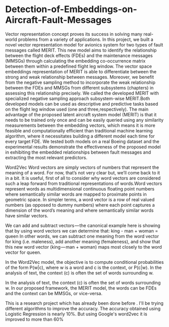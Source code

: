 # Detection-of-Embeddings-on-Aircraft-Fault-Messages


Vector representation concept proves its success in  solving many real-world problems from a variety of applications.
In this project, we built a novel vector representation model for avionics system for two types of fault messages called MERIT. This new model aims to identify the relationship between the flight deck effects (FDEs) and the maintenance messages (MMSGs) through calculating the embedding co-occurrence matrix between them within a predefined flight leg window.
The  vector space embeddings representation of MERIT is able to differentiate between the strong and weak relationship between messages. Moreover, we benefit from the negative sampling method to incorporate the weak relationship between the FDEs and MMSGs from different subsystems (chapters) in assessing this relationship precisely. We called the developed MERIT with specialized negative sampling approach subsystem-wise MERIT.Both developed models can be used as descriptive and predictive tasks based on the flight leg window used (one and three,respectively). 
The main advantage of the proposed latent aircraft system model (MERIT) is that it needs to be trained only once and can be easily queried using any similarity measurements between the embedding vectors, which means it is more feasible and computationally efficient than traditional machine learning algorithm, where it necessitates building a different model each time for every target FDE. We tested both models on a real Boeing dataset and the experimental results demonstrate the effectiveness of the proposed model in exhibiting the embedded relationships between fault messages and extracting the most relevant predictors.

Word2Vec
Word vectors are simply vectors of numbers that represent the meaning of a word. For now, that’s not very clear but, we’ll come back to it in a bit. It is useful, first of all to consider why word vectors are considered such a leap forward from traditional representations of words.Word vectors represent words as multidimensional continuous floating point numbers where semantically similar words are mapped to proximate points in geometric space. In simpler terms, a word vector is a row of real valued numbers (as opposed to dummy numbers) where each point captures a dimension of the word’s meaning and where semantically similar words have similar vectors.

We can add and subtract vectors — the canonical example here is showing that by using word vectors we can determine that:
king - man + woman = queen
In other words, we can subtract one meaning from the word vector for king (i.e. maleness), add another meaning (femaleness), and show that this new word vector (king — man + woman) maps most closely to the word vector for queen.

In the Word2Vec model, the objective is to compute conditional probabilities of the form P(w|c), where w is a word and c is the context, or P(c|w). In the analysis of text, the context (c) is often the set of words surrounding w.

 In the analysis of text, the context (c) is often the set of words surrounding w. In our proposed framework, the MERIT model, the words can be FDEs and the context can be MMSGs, or vice-versa.
 
 This is a research project which has already been done before . I'll be trying different algorithms to improve the accuracy. The accuracy obtained using Logistic Regression is nearly 10%. But using Google's word2vec it is improved to more than 60%
